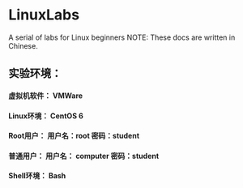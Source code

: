 # LinuxLabs
A serial of labs for Linux beginners
NOTE: These docs are written in Chinese. 

## 实验环境：
#### 虚拟机软件： VMWare
#### Linux环境： CentOS 6
#### Root用户：   用户名：root   密码：student
#### 普通用户：   用户名： computer  密码：student
#### Shell环境：  Bash
